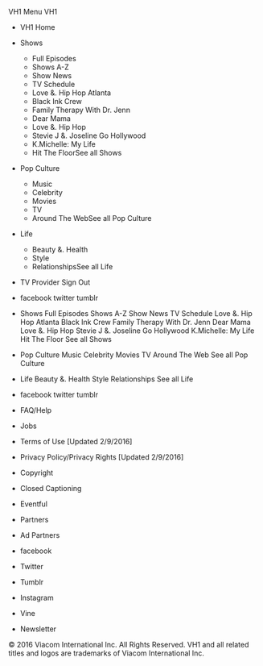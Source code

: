 VH1 Menu VH1

*   VH1 Home
*   Shows
    *   Full Episodes
    *   Shows A-Z
    *   Show News
    *   TV Schedule
    *   Love &. Hip Hop Atlanta
    *   Black Ink Crew
    *   Family Therapy With Dr. Jenn
    *   Dear Mama
    *   Love &. Hip Hop
    *   Stevie J &. Joseline Go Hollywood
    *   K.Michelle: My Life
    *   Hit The FloorSee all Shows
*   Pop Culture
    *   Music
    *   Celebrity
    *   Movies
    *   TV
    *   Around The WebSee all Pop Culture
*   Life
    *   Beauty &. Health
    *   Style
    *   RelationshipsSee all Life
*   TV Provider Sign Out

*   facebook twitter tumblr

*   Shows Full Episodes Shows A-Z Show News TV Schedule Love &. Hip Hop Atlanta Black Ink Crew Family Therapy With Dr. Jenn Dear Mama Love &. Hip Hop Stevie J &. Joseline Go Hollywood K.Michelle: My Life Hit The Floor See all Shows
*   Pop Culture Music Celebrity Movies TV Around The Web See all Pop Culture
*   Life Beauty &. Health Style Relationships See all Life
*   facebook twitter tumblr

*   FAQ/Help
*   Jobs
*   Terms of Use \[Updated 2/9/2016\]
*   Privacy Policy/Privacy Rights \[Updated 2/9/2016\]
*   Copyright
*   Closed Captioning
*   Eventful
*   Partners
*   Ad Partners

*   facebook
*   Twitter
*   Tumblr
*   Instagram
*   Vine
*   Newsletter

© 2016 Viacom International Inc. All Rights Reserved. VH1 and all related titles and logos are trademarks of Viacom International Inc.